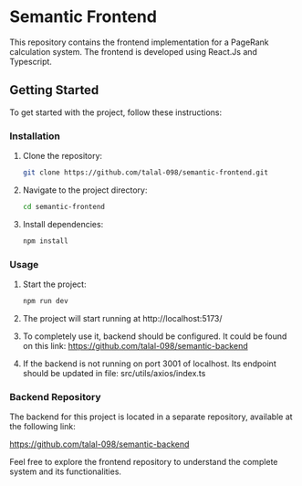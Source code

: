 # Semantic Frontend

This repository contains the frontend implementation for a PageRank calculation system. The frontend is developed using React.Js and Typescript.

## Getting Started

To get started with the project, follow these instructions:

### Installation

1. Clone the repository:

   ```sh
   git clone https://github.com/talal-098/semantic-frontend.git
   ```

2. Navigate to the project directory:

   ```sh
   cd semantic-frontend
   ```

3. Install dependencies:
   ```sh
   npm install
   ```

### Usage

1. Start the project:
   ```sh
   npm run dev
   ```

2. The project will start running at http://localhost:5173/

3. To completely use it, backend should be configured. It could be found on this link: https://github.com/talal-098/semantic-backend

4. If the backend is not running on port 3001 of localhost. Its endpoint should be updated in file: src/utils/axios/index.ts

### Backend Repository

The backend for this project is located in a separate repository, available at the following link:

https://github.com/talal-098/semantic-backend

Feel free to explore the frontend repository to understand the complete system and its functionalities.
